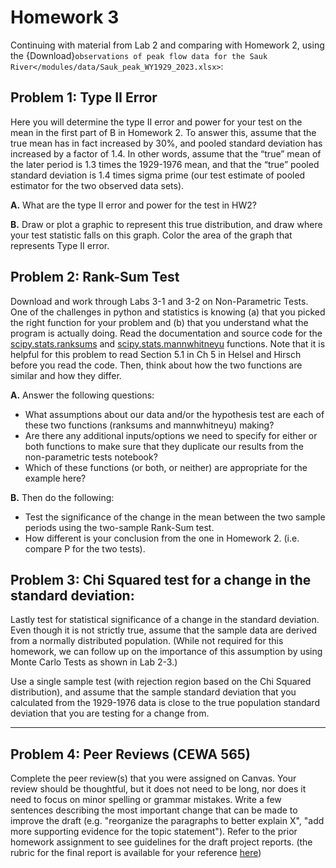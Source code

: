 # Homework 3

Continuing with material from Lab 2 and comparing with Homework 2, using the {Download}`observations of peak flow data for the Sauk River</modules/data/Sauk_peak_WY1929_2023.xlsx>`:

## Problem 1: Type II Error
Here you will determine the type II error and power for your test on the mean in the first part of B in Homework 2. To answer this, assume that the true mean has in fact increased by 30%, and pooled standard deviation has increased by a factor of 1.4. In other words, assume that the “true” mean of the later period is 1.3 times the 1929-1976 mean, and that the “true” pooled standard deviation is 1.4 times sigma prime (our test estimate of pooled estimator for the two observed data sets). 

**A.** What are the type II error and power for the test in HW2?

**B.** Draw or plot a graphic to represent this true distribution, and draw where your test statistic falls on this graph. Color the area of the graph that represents Type II error.

## Problem 2: Rank-Sum Test
Download and work through Labs 3-1 and 3-2 on Non-Parametric Tests. One of the challenges in python and statistics is knowing (a) that you picked the right function for your problem and (b) that you understand what the program is actually doing. Read the documentation and source code for the [scipy.stats.ranksums](https://docs.scipy.org/doc/scipy/reference/generated/scipy.stats.ranksums.html) and [scipy.stats.mannwhitneyu](https://docs.scipy.org/doc/scipy/reference/generated/scipy.stats.mannwhitneyu.html) functions.  Note that it is helpful for this problem to read Section 5.1 in Ch 5 in Helsel and Hirsch before you read the code.  Then, think about how the two functions are similar and how they differ.

**A.** Answer the following questions:
* What assumptions about our data and/or the hypothesis test are each of these two functions (ranksums and mannwhitneyu) making? 
* Are there any additional inputs/options we need to specify for either or both functions to make sure that they duplicate our results from the non-parametric tests notebook?
* Which of these functions (or both, or neither) are appropriate for the example here?

**B.** Then do the following:
* Test the significance of the change in the mean between the two sample periods using the two-sample Rank-Sum test. 
* How different is your conclusion from the one in Homework 2. (i.e. compare P for the two tests).

## Problem 3: Chi Squared test for a change in the standard deviation: 
Lastly test for statistical significance of a change in the standard deviation. Even though it is not strictly true, assume that the sample data are derived from a normally distributed population. (While not required for this homework, we can follow up on the importance of this assumption by using Monte Carlo Tests as shown in Lab 2-3.)

Use a single sample test (with rejection region based on the Chi Squared distribution), and assume that the sample standard deviation that you calculated from the 1929-1976 data is close to the true population standard deviation that you are testing for a change from.

---
 
## Problem 4: Peer Reviews (CEWA 565)

Complete the peer review(s) that you were assigned on Canvas. Your review should be thoughtful, but it does not need to be long, nor does it need to focus on minor spelling or grammar mistakes. Write a few sentences describing the most important change that can be made to improve the draft (e.g. "reorganize the paragraphs to better explain X", "add more supporting evidence for the topic statement"). Refer to the prior homework assignment to see guidelines for the draft project reports. (the rubric for the final report is available for your reference [here](/overview/b-project.md))
